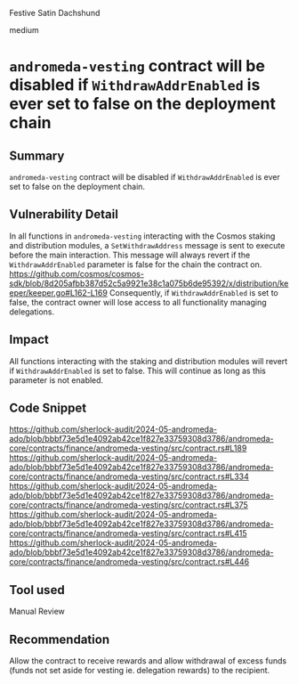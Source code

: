 Festive Satin Dachshund

medium

# `andromeda-vesting` contract will be disabled if `WithdrawAddrEnabled` is ever set to false on the deployment chain

## Summary
`andromeda-vesting` contract will be disabled if `WithdrawAddrEnabled` is ever set to false on the deployment chain.

## Vulnerability Detail
In all functions in `andromeda-vesting` interacting with the Cosmos staking and distribution modules, a `SetWithdrawAddress` message is sent to execute before the main interaction. This message will always revert if the `WithdrawAddrEnabled` parameter is false for the chain the contract on.
https://github.com/cosmos/cosmos-sdk/blob/8d205afbb387d52c5a9921e38c1a075b6de95392/x/distribution/keeper/keeper.go#L162-L169
Consequently, if `WithdrawAddrEnabled` is set to false, the contract owner will lose access to all functionality managing delegations.

## Impact
All functions interacting with the staking and distribution modules will revert if `WithdrawAddrEnabled` is set to false. This will continue as long as this parameter is not enabled.

## Code Snippet
https://github.com/sherlock-audit/2024-05-andromeda-ado/blob/bbbf73e5d1e4092ab42ce1f827e33759308d3786/andromeda-core/contracts/finance/andromeda-vesting/src/contract.rs#L189
https://github.com/sherlock-audit/2024-05-andromeda-ado/blob/bbbf73e5d1e4092ab42ce1f827e33759308d3786/andromeda-core/contracts/finance/andromeda-vesting/src/contract.rs#L334
https://github.com/sherlock-audit/2024-05-andromeda-ado/blob/bbbf73e5d1e4092ab42ce1f827e33759308d3786/andromeda-core/contracts/finance/andromeda-vesting/src/contract.rs#L375
https://github.com/sherlock-audit/2024-05-andromeda-ado/blob/bbbf73e5d1e4092ab42ce1f827e33759308d3786/andromeda-core/contracts/finance/andromeda-vesting/src/contract.rs#L415
https://github.com/sherlock-audit/2024-05-andromeda-ado/blob/bbbf73e5d1e4092ab42ce1f827e33759308d3786/andromeda-core/contracts/finance/andromeda-vesting/src/contract.rs#L446

## Tool used

Manual Review

## Recommendation
Allow the contract to receive rewards and allow withdrawal of excess funds (funds not set aside for vesting ie. delegation rewards) to the recipient.